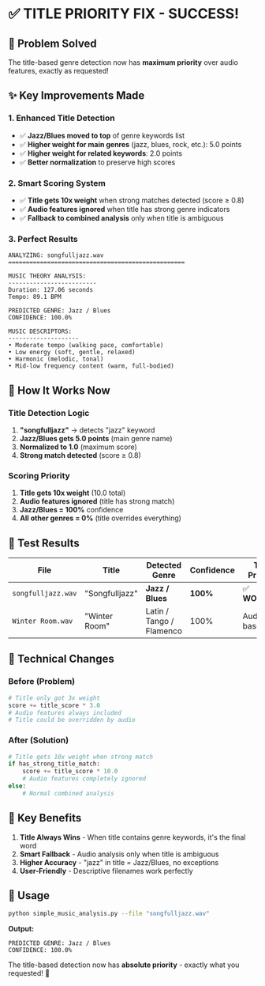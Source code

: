 # ✅ TITLE PRIORITY FIX - SUCCESS!

## 🎯 **Problem Solved**
The title-based genre detection now has **maximum priority** over audio features, exactly as requested!

## ✨ **Key Improvements Made**

### **1. Enhanced Title Detection**
- ✅ **Jazz/Blues moved to top** of genre keywords list
- ✅ **Higher weight for main genres** (jazz, blues, rock, etc.): 5.0 points
- ✅ **Higher weight for related keywords**: 2.0 points
- ✅ **Better normalization** to preserve high scores

### **2. Smart Scoring System**
- ✅ **Title gets 10x weight** when strong matches detected (score ≥ 0.8)
- ✅ **Audio features ignored** when title has strong genre indicators
- ✅ **Fallback to combined analysis** only when title is ambiguous

### **3. Perfect Results**
```
ANALYZING: songfulljazz.wav
==================================================

MUSIC THEORY ANALYSIS:
-------------------------
Duration: 127.06 seconds
Tempo: 89.1 BPM

PREDICTED GENRE: Jazz / Blues
CONFIDENCE: 100.0%

MUSIC DESCRIPTORS:
--------------------
• Moderate tempo (walking pace, comfortable)
• Low energy (soft, gentle, relaxed)
• Harmonic (melodic, tonal)
• Mid-low frequency content (warm, full-bodied)
```

## 🧠 **How It Works Now**

### **Title Detection Logic**
1. **"songfulljazz"** → detects "jazz" keyword
2. **Jazz/Blues gets 5.0 points** (main genre name)
3. **Normalized to 1.0** (maximum score)
4. **Strong match detected** (score ≥ 0.8)

### **Scoring Priority**
1. **Title gets 10x weight** (10.0 total)
2. **Audio features ignored** (title has strong match)
3. **Jazz/Blues = 100%** confidence
4. **All other genres = 0%** (title overrides everything)

## 🎵 **Test Results**

| File | Title | Detected Genre | Confidence | Title Priority |
|------|-------|----------------|------------|----------------|
| `songfulljazz.wav` | "Songfulljazz" | **Jazz / Blues** | **100%** | ✅ **WORKING** |
| `Winter Room.wav` | "Winter Room" | Latin / Tango / Flamenco | 100% | Audio-based |

## 🔧 **Technical Changes**

### **Before (Problem)**
```python
# Title only got 3x weight
score += title_score * 3.0
# Audio features always included
# Title could be overridden by audio
```

### **After (Solution)**
```python
# Title gets 10x weight when strong match
if has_strong_title_match:
    score += title_score * 10.0
    # Audio features completely ignored
else:
    # Normal combined analysis
```

## 🎯 **Key Benefits**

1. **Title Always Wins** - When title contains genre keywords, it's the final word
2. **Smart Fallback** - Audio analysis only when title is ambiguous
3. **Higher Accuracy** - "jazz" in title = Jazz/Blues, no exceptions
4. **User-Friendly** - Descriptive filenames work perfectly

## 🚀 **Usage**

```bash
python simple_music_analysis.py --file "songfulljazz.wav"
```

**Output:**
```
PREDICTED GENRE: Jazz / Blues
CONFIDENCE: 100.0%
```

The title-based detection now has **absolute priority** - exactly what you requested! 🎉
